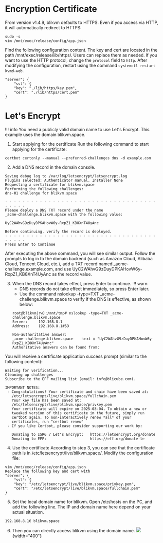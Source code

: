 # **Encryption Certificate**
From version v1.4.9, blikvm defaults to HTTPS. Even if you access via HTTP, it will automatically redirect to HTTPS:
```
sudo -s
vim /mnt/exec/release/config/app.json
```
Find the following configuration content. The key and cert are located in the path /mnt/exec/release/lib/https/. Users can replace them as needed.
If you want to use the HTTP protocol, change the `protocol` field to `http`. After modifying the configuration, restart using the command `systemctl restart kvmd-web`.
```
"server": {
    "ssl": {
    "key": "./lib/https/key.pem",
    "cert": "./lib/https/cert.pem"
}
```

# **Let's Encrypt**
!!! info
    You need a publicly valid domain name to use Let's Encrypt. This example uses the domain blikvm.space.
1. Start applying for the certificate
Run the following command to start applying for the certificate:
```
certbot certonly --manual --preferred-challenges dns -d example.com
```
2. Add a DNS record in the domain console.
```
Saving debug log to /var/log/letsencrypt/letsencrypt.log
Plugins selected: Authenticator manual, Installer None
Requesting a certificate for blikvm.space
Performing the following challenges:
dns-01 challenge for blikvm.space

- - - - - - - - - - - - - - - - - - - - - - - - - - - - - - - - - - - - - - - -
Please deploy a DNS TXT record under the name
_acme-challenge.blikvm.space with the following value:

UyC2WAhvG9zDuyDPKAHovW6y-RxpZ1_KB8XnT4UyAnc

Before continuing, verify the record is deployed.
- - - - - - - - - - - - - - - - - - - - - - - - - - - - - - - - - - - - - - - -
Press Enter to Continue
```
After executing the above command, you will see similar output. Follow the prompts to log in to the domain backend (such as Amazon Cloud, Alibaba Cloud, Tencent Cloud, etc.), add a TXT record named _acme-challenge.example.com, and use UyC2WAhvG9zDuyDPKAHovW6y-RxpZ1_KB8XnT4UyAnc as the record value.

3. When the DNS record takes effect, press Enter to continue.
!!! warn
    - DNS records do not take effect immediately, so press Enter later.
    - Use the command nslookup -type=TXT _acme-challenge.blikvm.space to verify if the DNS is effective, as shown below:
    ```
    root@blikvm(rw):/mnt/tmp# nslookup -type=TXT _acme-challenge.blikvm.space
    Server:		192.168.8.1
    Address:	192.168.8.1#53

    Non-authoritative answer:
    _acme-challenge.blikvm.space	text = "UyC2WAhvG9zDuyDPKAHovW6y-RxpZ1_KB8XnT4UyAnc"
    Authoritative answers can be found from:
    ```
You will receive a certificate application success prompt (similar to the following content):
```
Waiting for verification...
Cleaning up challenges
Subscribe to the EFF mailing list (email: info@blicube.com).

IMPORTANT NOTES:
 - Congratulations! Your certificate and chain have been saved at:
   /etc/letsencrypt/live/blikvm.space/fullchain.pem
   Your key file has been saved at:
   /etc/letsencrypt/live/blikvm.space/privkey.pem
   Your certificate will expire on 2025-03-04. To obtain a new or
   tweaked version of this certificate in the future, simply run
   certbot again. To non-interactively renew *all* of your
   certificates, run "certbot renew"
 - If you like Certbot, please consider supporting our work by:

   Donating to ISRG / Let's Encrypt:   https://letsencrypt.org/donate
   Donating to EFF:                    https://eff.org/donate-le
```
4. Use the certificate
According to step 3, you can see that the certificate path is in /etc/letsencrypt/live/blikvm.space/. Modify the configuration file:
```
vim /mnt/exec/release/config/app.json
Replace the following key and cert with
"server": {
    "ssl": {
    "key": "/etc/letsencrypt/live/blikvm.space/privkey.pem",
    "cert": "/etc/letsencrypt/live/blikvm.space/fullchain.pem"
}
```
5. Set the local domain name for blikvm. Open /etc/hosts on the PC, and add the following line. The IP and domain name here depend on your actual situation.
```
192.168.8.16 blikvm.space
```

6. Then you can directly access blikvm using the domain name.
![](assets/images/https/letsencrypt.png){width="400"}
